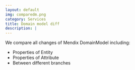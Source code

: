 ```yaml
---
layout: default
img: comparedm.png
category: Services
title: Domain model diff
description: |
---
```


We compare all changes of Mendix DomainModel including:
  - Properties of Entity
  - Properties of Attribute
  - Between different branches
